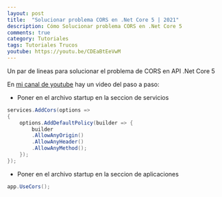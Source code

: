 ```yaml
---
layout: post
title:  "Solucionar problema CORS en .Net Core 5 | 2021"
description: Cómo Solucionar problema CORS en .Net Core 5
comments: true
category: Tutoriales
tags: Tutoriales Trucos
youtube: https://youtu.be/CDEaBtEeVwM
---
```

Un par de lineas para solucionar el problema de CORS en API .Net Core 5

En <a target="_blank" href="{{ page.youtube }}">mi canal de youtube</a> hay un video del paso a paso:

- Poner en el archivo startup en la seccion de servicios
```C#
services.AddCors(options =>
{
    options.AddDefaultPolicy(builder => { 
        builder
        .AllowAnyOrigin()
        .AllowAnyHeader()
        .AllowAnyMethod(); 
    });
});
```

- Poner en el archivo startup en la seccion de aplicaciones
```C#
app.UseCors();
```
